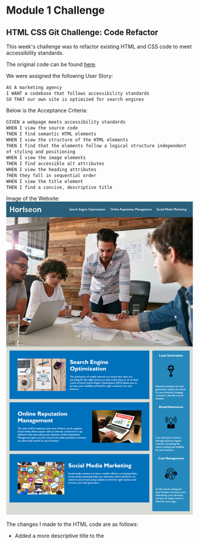 # Module 1 Challenge

## HTML CSS Git Challenge: Code Refactor

This week's challenge was to refactor existing HTML and CSS code to meet accessibility standards.

The original code can be found [here](https://github.com/coding-boot-camp/urban-octo-telegram).

We were assigned the following User Story:

```
AS A marketing agency
I WANT a codebase that follows accessibility standards
SO THAT our own site is optimized for search engines
```

Below is the Acceptance Criteria:

```
GIVEN a webpage meets accessibility standards
WHEN I view the source code
THEN I find semantic HTML elements
WHEN I view the structure of the HTML elements
THEN I find that the elements follow a logical structure independent of styling and positioning
WHEN I view the image elements
THEN I find accessible alt attributes
WHEN I view the heading attributes
THEN they fall in sequential order
WHEN I view the title element
THEN I find a concise, descriptive title
```

Image of the Website:
![Horiseon Website Image](./Develop/assets/images/horiseon-img.png)

The changes I made to the HTML code are as follows:

- Added a more descriptive title to the <title> tag
- Changed non-semantic elements to semantic elements (header, footer, nav, main, aside, and section)
- Removed unnecessary classes from the three <section> elements within the <main> tags
- Added alt text attributes to all images
- Adjusted some class names to make code more readable
- Added comments to make code more readable

The changes I made to the CSS code are as follows:

- Adjusted selectors to match up with new semantic elements
- Added variables for colors
- Restructured code to have it follow the structure of the HTML document
- Consolidated code by removing 50 lines of repetitive code
- Added comments to make the code more readable
